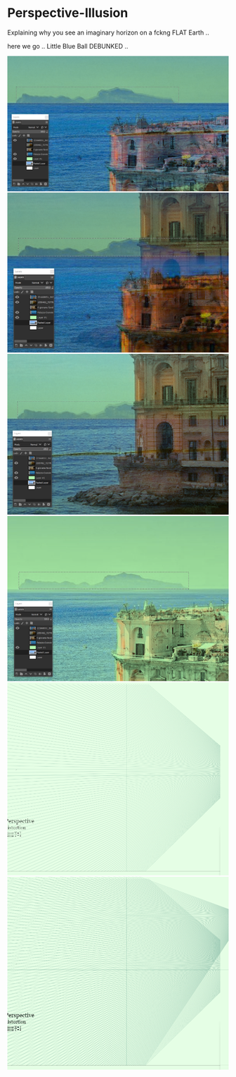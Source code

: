 # Perspective-Illusion
Explaining why you see an imaginary horizon on a fckng FLAT Earth ..

here we go .. Little Blue Ball DEBUNKED ..

![Capri 1](Screenshot_1.png)
![Capri 2](Screenshot_2.png)
![Capri 3](Screenshot_3.png)
![Capri 4](Screenshot_4.png)
![how it works 1](perspective1.png)
![how it works 2](perspective2.png)
